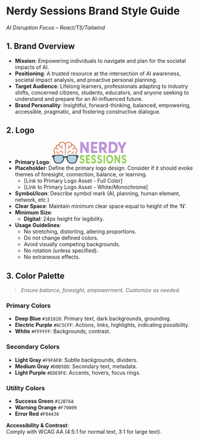 
# Nerdy Sessions Brand Style Guide  
*AI Disruption Focus – React/TS/Tailwind*

## 1. Brand Overview

- **Mission**: Empowering individuals to navigate and plan for the societal impacts of AI.  
- **Positioning**: A trusted resource at the intersection of AI awareness, societal impact analysis, and proactive personal planning.  
- **Target Audience**: Lifelong learners, professionals adapting to industry shifts, concerned citizens, students, educators, and anyone seeking to understand and prepare for an AI-influenced future.  
- **Brand Personality**: Insightful, forward-thinking, balanced, empowering, accessible, pragmatic, and fostering constructive dialogue.

## 2. Logo

- **Primary Logo**: <img src="frontend/src/assets/images/nerdy_sessions.svg" alt="Nerdy Sessions Logo" width="200"/>  
- **Placeholder**: Define the primary logo design. Consider if it should evoke themes of foresight, connection, balance, or learning.  
  - [Link to Primary Logo Asset - Full Color]  
  - [Link to Primary Logo Asset - White/Monochrome]  
- **Symbol/Icon**: Describe symbol mark (AI, planning, human element, network, etc.)  
- **Clear Space**: Maintain minimum clear space equal to height of the ‘N’.  
- **Minimum Size**:
  - **Digital**: 24px height for legibility.
- **Usage Guidelines**:
  - No stretching, distorting, altering proportions.
  - Do not change defined colors.
  - Avoid visually competing backgrounds.
  - No rotation (unless specified).
  - No extraneous effects.

## 3. Color Palette

> *Ensure balance, foresight, empowerment. Customize as needed.*

### Primary Colors

- **Deep Blue** `#101828`: Primary text, dark backgrounds, grounding.
- **Electric Purple** `#8C5CFF`: Actions, links, highlights, indicating possibility.
- **White** `#FFFFFF`: Backgrounds, contrast.

### Secondary Colors

- **Light Gray** `#F9FAFB`: Subtle backgrounds, dividers.
- **Medium Gray** `#D0D5DD`: Secondary text, metadata.
- **Light Purple** `#EDE9FE`: Accents, hovers, focus rings.

### Utility Colors

- **Success Green** `#12B76A`
- **Warning Orange** `#F79009`
- **Error Red** `#F04438`

**Accessibility & Contrast**:  
Comply with WCAG AA (4.5:1 for normal text, 3:1 for large text).
